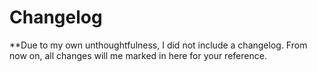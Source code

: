 # Changelog

**Due to my own unthoughtfulness, I did not include a changelog. From now on, all changes will me marked in here for your reference.

